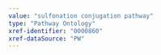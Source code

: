 ```yaml
---
value: "sulfonation conjugation pathway"
type: "Pathway Ontology"
xref-identifier: "0000860"
xref-dataSource: "PW"
---
```

